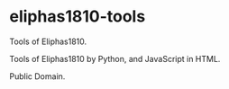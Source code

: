 # eliphas1810-tools
Tools of Eliphas1810.

Tools of Eliphas1810 by Python, and JavaScript in HTML.

Public Domain.
